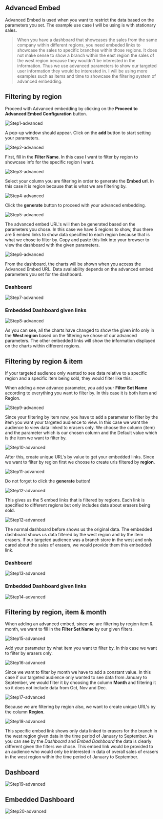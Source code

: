 ## Advanced Embed

Advanced Embed is used when you want to restrict the data based on the parameters you set. The example use case I will be using is with stationary sales.

> When you have a dashboard that showcases the sales from the same company within different regions, you need embeded links to showcase the sales to specific branches within those regions. It does not make sense to show a branch within the east region the sales of the west region because they wouldn't be interested in the information. Thus we use advanced parameters to show our targeted user information they would be interested in. I will be using more examples such as items and time to showcase the filtering system of advanced embedding.

## Filtering by region

Proceed with Advanced embedding by clicking on the **Proceed to Advanced Embed Configuration** button.

![Step1-advanced](images/embedding-giant-advanced-dashboard/advanced-embed-1.png)

A pop-up window should appear. Click on the **add** button to start setting your parameters.

![Step2-advanced](images/embedding-giant-advanced-dashboard/advanced-embed-2.png)

First, fill in the **Filter Name**. In this case I want to filter by region to showcase info for the specific region I want.

![Step3-advanced](images/embedding-giant-advanced-dashboard/advanced-embed-3.PNG)

Select your column you are filtering in order to generate the **Embed url**. In this case it is region because that is what we are filtering by.

![Step4-advanced](images/embedding-giant-advanced-dashboard/advanced-embed-4.PNG)

Click the **generate** button to proceed with your advanced embedding.

![Step5-advanced](images/embedding-giant-advanced-dashboard/advanced-embed-5.PNG)

The advanced embed URL's will then be generated based on the parameters you chose. In this case we have 5 regions to show, thus there are 5 embed links to show data specified to each region because that is what we chose to filter by. Copy and paste this link into your browser to view the dashboard with the given parameters.

![Step6-advanced](images/embedding-giant-advanced-dashboard/advanced-embed-6.PNG)

From the dashboard, the charts will be shown when you access the Advanced Embed URL. Data availability depends on the advanced embed parameters you set for the dashboard.

### Dashboard

![Step7-advanced](images/embedding-giant-advanced-dashboard/advanced-embed-before.PNG)

### Embedded Dashboard given links

![Step8-advanced](images/embedding-giant-advanced-dashboard/advanced-embed-after.PNG)

As you can see, all the charts have changed to show the given info only in the **West region** based on the filtering we chose of our advanced parameters. The other embedded links will show the information displayed on the charts within different regions. 

## Filtering by region & item

If your targeted audience only wanted to see data relative to a specific region and a specific item being sold, they would filter like this:

When adding a new advance parameter, you add your **Filter Set Name** according to everything you want to filter by. In this case it is both Item and Region.

![Step9-advanced](images/embedding-giant-advanced-dashboard/advanced-embed-7.PNG)

Since your filtering by item now, you have to add a parameter to filter by the item you want your targeted audience to view. In this case we want the audience to view data linked to erasers only. We choose the column (item) and the parameter which is our chosen column and the Default value which is the item we want to filter by.

![Step10-advanced](images/embedding-giant-advanced-dashboard/advanced-embed-8.PNG)

After this, create unique URL's by value to get your embedded links. Since we want to filter by region first we choose to create urls filtered by **region**.

![Step11-advanced](images/embedding-giant-advanced-dashboard/advanced-embed-4.PNG)

Do not forget to click the **generate** button!

![Step12-advanced](images/embedding-giant-advanced-dashboard/advanced-embed-5.PNG)

This gives us the 5 embed links that is filtered by regions. Each link is specified to different regions but only includes data about erasers being sold.

![Step12-advanced](images/embedding-giant-advanced-dashboard/advanced-embed-9.PNG)

The normal dashboard before shows us the original data. The embedded dashboard shows us data filtered by the west region and by the item erasers. If our targeted audience was a branch store in the west and only cared about the sales of erasers, we would provide them this embedded link.

### Dashboard
![Step13-advanced](images/embedding-giant-advanced-dashboard/advanced-embed-before.PNG)

### Embedded Dashboard given links
![Step14-advanced](images/embedding-giant-advanced-dashboard/advanced-embed-after1.PNG)


## Filtering by region, item & month

When adding an advanced embed, since we are filtering by region item & month, we want to fill in the **Filter Set Name** by our given filters.

![Step15-advanced](images/embedding-giant-advanced-dashboard/advanced-embed-10.PNG)

Add your parameter by what item you want to filter by. In this case we want to filter by erasers only.

![Step16-advanced](images/embedding-giant-advanced-dashboard/advanced-embed-11.PNG)

Since we want to filter by month we have to add a constant value. In this case if our targeted audience only wanted to see data from January to September, we would filter it by choosing the column **Month** and filtering it so it does not include data from Oct, Nov and Dec.

![Step17-advanced](images/embedding-giant-advanced-dashboard/advanced-embed-12.PNG)

Because we are filtering by region also, we want to create unique URL's by the column **Region**.

![Step18-advanced](images/embedding-giant-advanced-dashboard/advanced-embed-4.PNG)

This specific embed link shows only data linked to erasers for the branch in the west region given data in the time period of January to September. As you can see by the *Dashboard* and *Embed Dashboard* the data is clearly different given the filters we chose. This embed link would be provided to an audience who would only be interested in data of overall sales of erasers in the west region within the time period of January to September.

## Dashboard

![Step19-advanced](images/embedding-giant-advanced-dashboard/advanced-embed-before.PNG)

## Embedded Dashboard

![Step20-advanced](images/embedding-giant-advanced-dashboard/advanced-embed-after2.PNG)
